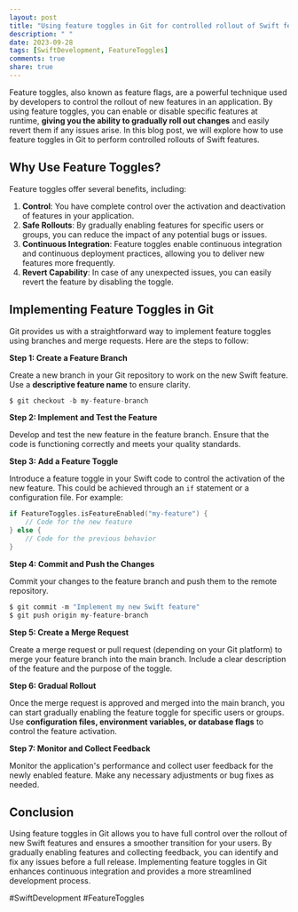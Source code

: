 ```yaml
---
layout: post
title: "Using feature toggles in Git for controlled rollout of Swift features"
description: " "
date: 2023-09-28
tags: [SwiftDevelopment, FeatureToggles]
comments: true
share: true
---
```


Feature toggles, also known as feature flags, are a powerful technique used by developers to control the rollout of new features in an application. By using feature toggles, you can enable or disable specific features at runtime, **giving you the ability to gradually roll out changes** and easily revert them if any issues arise. In this blog post, we will explore how to use feature toggles in Git to perform controlled rollouts of Swift features.

## Why Use Feature Toggles?

Feature toggles offer several benefits, including:

1. **Control**: You have complete control over the activation and deactivation of features in your application.
2. **Safe Rollouts**: By gradually enabling features for specific users or groups, you can reduce the impact of any potential bugs or issues.
3. **Continuous Integration**: Feature toggles enable continuous integration and continuous deployment practices, allowing you to deliver new features more frequently.
4. **Revert Capability**: In case of any unexpected issues, you can easily revert the feature by disabling the toggle.

## Implementing Feature Toggles in Git

Git provides us with a straightforward way to implement feature toggles using branches and merge requests. Here are the steps to follow:

**Step 1: Create a Feature Branch**

Create a new branch in your Git repository to work on the new Swift feature. Use a **descriptive feature name** to ensure clarity.

```swift
$ git checkout -b my-feature-branch
```

**Step 2: Implement and Test the Feature**

Develop and test the new feature in the feature branch. Ensure that the code is functioning correctly and meets your quality standards.

**Step 3: Add a Feature Toggle**

Introduce a feature toggle in your Swift code to control the activation of the new feature. This could be achieved through an `if` statement or a configuration file. For example:

```swift
if FeatureToggles.isFeatureEnabled("my-feature") {
    // Code for the new feature
} else {
    // Code for the previous behavior
}
```

**Step 4: Commit and Push the Changes**

Commit your changes to the feature branch and push them to the remote repository.

```swift
$ git commit -m "Implement my new Swift feature"
$ git push origin my-feature-branch
```

**Step 5: Create a Merge Request**

Create a merge request or pull request (depending on your Git platform) to merge your feature branch into the main branch. Include a clear description of the feature and the purpose of the toggle.

**Step 6: Gradual Rollout**

Once the merge request is approved and merged into the main branch, you can start gradually enabling the feature toggle for specific users or groups. Use **configuration files, environment variables, or database flags** to control the feature activation.

**Step 7: Monitor and Collect Feedback**

Monitor the application's performance and collect user feedback for the newly enabled feature. Make any necessary adjustments or bug fixes as needed.

## Conclusion

Using feature toggles in Git allows you to have full control over the rollout of new Swift features and ensures a smoother transition for your users. By gradually enabling features and collecting feedback, you can identify and fix any issues before a full release. Implementing feature toggles in Git enhances continuous integration and provides a more streamlined development process.

#SwiftDevelopment #FeatureToggles